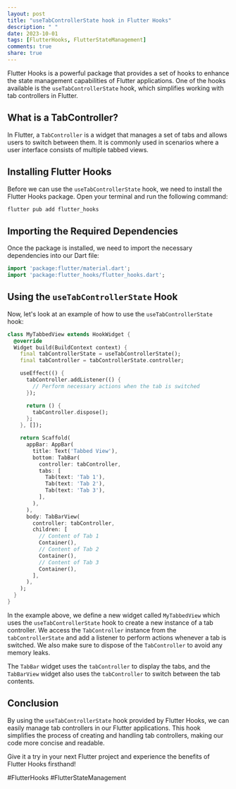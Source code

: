 ```yaml
---
layout: post
title: "useTabControllerState hook in Flutter Hooks"
description: " "
date: 2023-10-01
tags: [FlutterHooks, FlutterStateManagement]
comments: true
share: true
---
```


Flutter Hooks is a powerful package that provides a set of hooks to enhance the state management capabilities of Flutter applications. One of the hooks available is the `useTabControllerState` hook, which simplifies working with tab controllers in Flutter.

## What is a TabController?

In Flutter, a `TabController` is a widget that manages a set of tabs and allows users to switch between them. It is commonly used in scenarios where a user interface consists of multiple tabbed views.

## Installing Flutter Hooks

Before we can use the `useTabControllerState` hook, we need to install the Flutter Hooks package. Open your terminal and run the following command:

```dart
flutter pub add flutter_hooks
```

## Importing the Required Dependencies

Once the package is installed, we need to import the necessary dependencies into our Dart file:

```dart
import 'package:flutter/material.dart';
import 'package:flutter_hooks/flutter_hooks.dart';
```

## Using the `useTabControllerState` Hook

Now, let's look at an example of how to use the `useTabControllerState` hook:

```dart
class MyTabbedView extends HookWidget {
  @override
  Widget build(BuildContext context) {
    final tabControllerState = useTabControllerState();
    final tabController = tabControllerState.controller;

    useEffect(() {
      tabController.addListener(() {
        // Perform necessary actions when the tab is switched
      });

      return () {
        tabController.dispose();
      };
    }, []);

    return Scaffold(
      appBar: AppBar(
        title: Text('Tabbed View'),
        bottom: TabBar(
          controller: tabController,
          tabs: [
            Tab(text: 'Tab 1'),
            Tab(text: 'Tab 2'),
            Tab(text: 'Tab 3'),
          ],
        ),
      ),
      body: TabBarView(
        controller: tabController,
        children: [
          // Content of Tab 1
          Container(),
          // Content of Tab 2
          Container(),
          // Content of Tab 3
          Container(),
        ],
      ),
    );
  }
}
```

In the example above, we define a new widget called `MyTabbedView` which uses the `useTabControllerState` hook to create a new instance of a tab controller. We access the `TabController` instance from the `tabControllerState` and add a listener to perform actions whenever a tab is switched. We also make sure to dispose of the `TabController` to avoid any memory leaks.

The `TabBar` widget uses the `tabController` to display the tabs, and the `TabBarView` widget also uses the `tabController` to switch between the tab contents.

## Conclusion

By using the `useTabControllerState` hook provided by Flutter Hooks, we can easily manage tab controllers in our Flutter applications. This hook simplifies the process of creating and handling tab controllers, making our code more concise and readable.

Give it a try in your next Flutter project and experience the benefits of Flutter Hooks firsthand!

#FlutterHooks #FlutterStateManagement